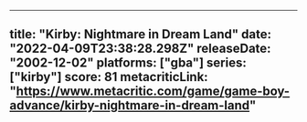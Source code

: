 
---
title: "Kirby: Nightmare in Dream Land"
date: "2022-04-09T23:38:28.298Z"
releaseDate: "2002-12-02"
platforms: ["gba"]
series: ["kirby"]
score: 81
metacriticLink: "https://www.metacritic.com/game/game-boy-advance/kirby-nightmare-in-dream-land"
---
